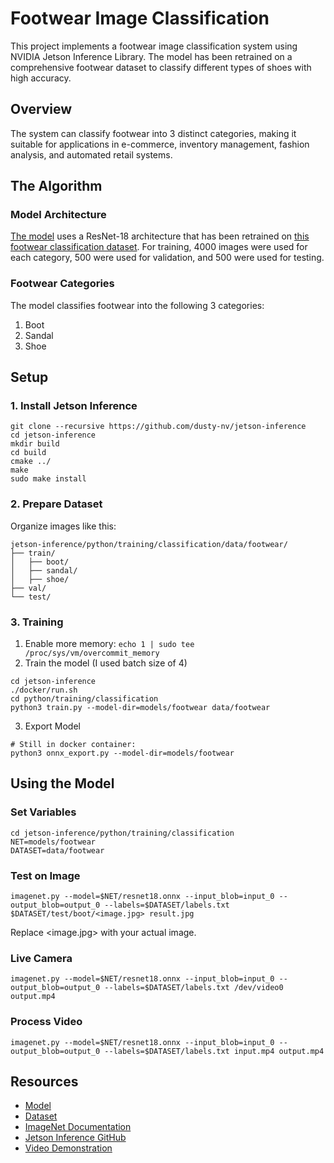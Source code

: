 # Footwear Image Classification

This project implements a footwear image classification system using NVIDIA Jetson Inference Library. The model has been retrained on a comprehensive footwear dataset to classify different types of shoes with high accuracy.

## Overview

The system can classify footwear into 3 distinct categories, making it suitable for applications in e-commerce, inventory management, fashion analysis, and automated retail systems.

## The Algorithm

### Model Architecture

[The model](https://drive.google.com/file/d/1rxGChiVVU55-F3HUiedWlTLn6W6AyduL/view?usp=sharing) uses a ResNet-18 architecture that has been retrained on [this footwear classification dataset](https://www.kaggle.com/datasets/hasibalmuzdadid/shoe-vs-sandal-vs-boot-dataset-15k-images). For training, 4000 images were used for each category, 500 were used for validation, and 500 were used for testing.

### Footwear Categories

The model classifies footwear into the following 3 categories:

1. Boot
2. Sandal
3. Shoe

## Setup

### 1. Install Jetson Inference

```
git clone --recursive https://github.com/dusty-nv/jetson-inference
cd jetson-inference
mkdir build
cd build
cmake ../
make
sudo make install
```

### 2. Prepare Dataset

Organize images like this:
```
jetson-inference/python/training/classification/data/footwear/
├── train/
│   ├── boot/
│   ├── sandal/
│   ├── shoe/
├── val/
└── test/

```

### 3. Training

1. Enable more memory: `echo 1 | sudo tee /proc/sys/vm/overcommit_memory`
2. Train the model (I used batch size of 4)
  ```
  cd jetson-inference
  ./docker/run.sh
  cd python/training/classification
  python3 train.py --model-dir=models/footwear data/footwear
  ```
3. Export Model
  ```
  # Still in docker container:
  python3 onnx_export.py --model-dir=models/footwear
  ```

## Using the Model

### Set Variables
```
cd jetson-inference/python/training/classification
NET=models/footwear
DATASET=data/footwear
```

### Test on Image
```
imagenet.py --model=$NET/resnet18.onnx --input_blob=input_0 --output_blob=output_0 --labels=$DATASET/labels.txt $DATASET/test/boot/<image.jpg> result.jpg
```
Replace <image.jpg> with your actual image.
### Live Camera
```
imagenet.py --model=$NET/resnet18.onnx --input_blob=input_0 --output_blob=output_0 --labels=$DATASET/labels.txt /dev/video0 output.mp4
```

### Process Video
```
imagenet.py --model=$NET/resnet18.onnx --input_blob=input_0 --output_blob=output_0 --labels=$DATASET/labels.txt input.mp4 output.mp4
```

## Resources
* [Model](https://drive.google.com/file/d/1rxGChiVVU55-F3HUiedWlTLn6W6AyduL/view?usp=sharing)
* [Dataset](https://www.kaggle.com/datasets/hasibalmuzdadid/shoe-vs-sandal-vs-boot-dataset-15k-images)
* [ImageNet Documentation](https://github.com/dusty-nv/jetson-inference/blob/master/docs/imagenet-console-2.md)
* [Jetson Inference GitHub](https://github.com/dusty-nv/jetson-inference)
* [Video Demonstration](link)
